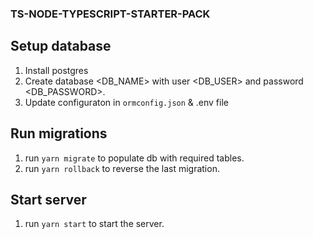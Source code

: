 ### TS-NODE-TYPESCRIPT-STARTER-PACK

## Setup database

1. Install postgres
2. Create database <DB_NAME> with user <DB_USER> and password <DB_PASSWORD>.
3. Update configuraton in `ormconfig.json` & .env file

## Run migrations

1. run `yarn migrate` to populate db with required tables.
2. run `yarn rollback` to reverse the last migration.

## Start server

1. run `yarn start` to start the server.

